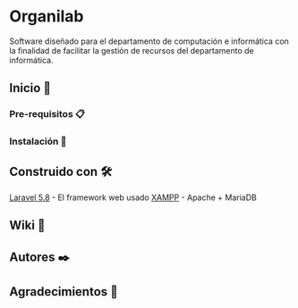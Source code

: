 # Organilab
 Software diseñado para el departamento de computación e informática con la finalidad de facilitar la gestión de recursos del departamento de informática.
 
 ## Inicio 🚀
 
 ### Pre-requisitos 📋
 
 ### Instalación 🔧
 
 ## Construido con 🛠️
 [Laravel 5.8](https://laravel.com/docs/5.8/releases) - El framework web usado
 [XAMPP](https://www.apachefriends.org/es/index.html) - Apache + MariaDB
 
 ## Wiki 📖
 
 ## Autores ✒️
 
 ## Agradecimientos 🎁
